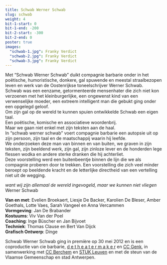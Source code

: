 ```yaml
---
title: Schwab Werner Schwab
slug: schwab
weight: 4
bit-1-start: 0
bit-1-end: -200
bit-2-start: -300
bit-2-end: 0
poster: true
images:
  "schwab-1.jpg": Franky Verdict
  "schwab-2.jpg": Franky Verdict
  "schwab-3.jpg": Franky Verdict
---
```

<style>
  #main {
    background: #eb2427;
  }

  #content {
    color: #222;
  }

  #background-bit-1 {
    width: 100%;
    height: 1500px;
    position: absolute;
    background: url({{ .Site.BaseURL }}img/schwab-bit-1.png) no-repeat top right;
  }

  #background-bit-2 {
    width: 100%;
    height: 1500px;
    position: absolute;
    background: url({{ .Site.BaseURL }}img/schwab-bit-2.png) no-repeat top left;
  }

 /* #background-bit-3 {
    width: 100%;
    height: 667px;
    position: absolute;
    top: 100px;
    background: url({{ .Site.BaseURL }}img/undertwasser-wasserwasser-bit-3.png) no-repeat top right;
  }*/
</style>
Met “Schwab Werner Schwab” duikt compagnie barbarie onder in het poëtische, humoristische, donkere, gal spuwende en meestal straalbezopen leven en werk van de Oostenrijkse toneelschrijver Werner Schwab.<br>
Schwab was een eenzame, getormenteerde mensenhater die zich niet kon verzoenen met het kleinburgerlijke, een ongewenst kind van een verwenselijke moeder, een extreem intelligent man die gebukt ging onder een opgelegd geloof.<br>
Om zijn gal op de wereld te kunnen spuien ontwikkelde Schwab een eigen taal.<br>
Een poëtische, komische en associatieve woordenbrij.<br>
Maar we gaan niet enkel met zijn teksten aan de haal.<br>
In “schwab werner schwab” voert compagnie barbarie een autopsie uit op zijn persoon, zijn taal en de maatschappij waarin hij leefde. <br>
We onderzoeken deze man van binnen en van buiten, we graven in zijn teksten, zijn beeldend werk, zijn gal,  zijn zinloze lever en  de honderden lege flessen wodka en andere sterke dranken die hij achterliet.<br>
Deze voorstelling werd een buitenbeentje binnen de lijn die we als compagnie proberen door te trekken. Een voorstelling die zich veel minder beroept op beeldende kracht en de letterlijke directheid van een vertelling niet uit de wegging.

_want wij zijn allemaal de wereld ingevogeld, maar we kunnen niet vliegen_<br>
Werner Schwab

**Van en met**: Evelien Broekaert, Liesje De Backer, Karolien De Bleser, Amber Goethals, Lotte Vaes, Sarah Vangeel en Anna Vercammen<br>
**Vormgeving**: Jan De Brabander<br>
**Kostuums**: Viv Van der Poel<br>
**Coaching**: Inge Büscher en Jan Bijvoet <br>
**Techniek**: Thomas Clause en Bert Van Dijck<br>
**Grafisch Ontwerp**: Dinge


Schwab Werner Schwab ging in première op 30 mei 2012 en is een coproductie van cie barbarie, <a href="http://www.detheatermaker.be/">d&nbsp;e&nbsp;t&nbsp;h&nbsp;e&nbsp;a&nbsp;t&nbsp;e&nbsp;r&nbsp;m&nbsp;a&nbsp;k&nbsp;e&nbsp;r</a> en <a href="http://www.c-minecultuurcentrum.be/">CC Genk</a>, in samenwerking met <a href="http://www.ccberchem.be/">CC Berchem</a> en <a href="http://www.stuk.be/">STUK Leuven</a> en met de steun van de Vlaamse Gemeenschap en stad Antwerpen.

